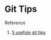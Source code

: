 Git Tips
=========

Reference

1. [5 usefule git tips](http://adit.io./posts/2013-08-16-five-useful-git-tips.html)
